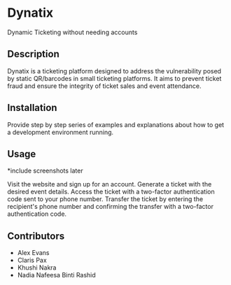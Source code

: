 # Dynatix
Dynamic Ticketing without needing accounts

## Description

Dynatix is a ticketing platform designed to address the vulnerability posed by static QR/barcodes in small ticketing platforms. It aims to prevent ticket fraud and ensure the integrity of ticket sales and event attendance.

## Installation

Provide step by step series of examples and explanations about how to get a development environment running.

## Usage

*include screenshots later

Visit the website and sign up for an account.
Generate a ticket with the desired event details.
Access the ticket with a two-factor authentication code sent to your phone number.
Transfer the ticket by entering the recipient's phone number and confirming the transfer with a two-factor authentication code.

## Contributors

- Alex Evans
- Claris Pax
- Khushi Nakra
- Nadia Nafeesa Binti Rashid
